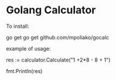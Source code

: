 # Golang Calculator
To install:

go get go get github.com/mpoliako/gocalc

example of usage:

res := calculator.Calculate("1 +2*8 - 8 + 1")

fmt.Println(res)
